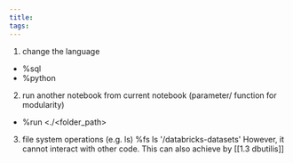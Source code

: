 ```yaml
---
title: 
tags:
---
```

1. change the language
- %sql
- %python

2. run another notebook from current notebook (parameter/ function for modularity)
- %run <./<folder_path>

3. file system operations (e.g. ls) 
	%fs ls '/databricks-datasets'
		However, it cannot interact with other code. This can also achieve by [[1.3 dbutilis]]
